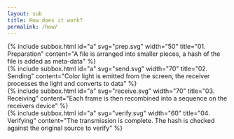 ```yaml
---
layout: sub
title: How does it work?
permalink: /how/
---
```


{% include subbox.html id="a" svg="prep.svg" width="50" title="01. Preparation" content="A file is arranged into smaller pieces, a hash of the file is added as meta-data" %}  
{% include subbox.html id="a" svg="send.svg" width="70" title="02. Sending" content="Color light is emitted from the screen, the receiver processes the light and converts to data" %}  
{% include subbox.html id="a" svg="receive.svg" width="70" title="03. Receiving" content="Each frame is then recombined into a sequence on the receivers device" %}  
{% include subbox.html id="a" svg="verify.svg" width="60" title="04. Verifying" content="The transmission is complete. The hash is checked against the original source to verify" %}  
